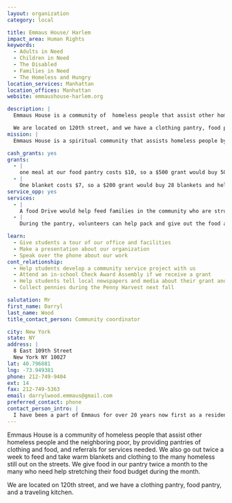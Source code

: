 ```yaml
---
layout: organization
category: local

title: Emmaus House/ Harlem
impact_area: Human Rights
keywords: 
  - Adults in Need
  - Children in Need
  - The Disabled
  - Families in Need
  - The Homeless and Hungry
location_services: Manhattan
location_offices: Manhattan
website: emmaushouse-harlem.org

description: |
  Emmaus House is a community of  homeless people that assist other homeless people and the neighboring poor, by providing pantries of clothing and food,  and referrals for services needed. We also go out twice a week to feed and take warm blankets and clothing to the many homeless still out on the streets. We give food in our pantry twice a month to the many who need help stretching their food budget during the month.  

  We are located on 120th street, and we have a clothing pantry, food pantry, and a traveling kitchen.
mission: |
  Emmaus House is a spiritual community that assists homeless people by feeding the neighboring poor, offering hospitality to temporary guests, and enabling long term residents to gain the skills they need to change their lives

cash_grants: yes
grants: 
  - |
    one meal at our food pantry costs $10, so a $500 grant would buy 50 meals and service 50 families.
  - |
    One blanket costs $7, so a $200 grant would buy 28 blankets and help keep 28 people warm who have to sleep on the streets.
service_opp: yes
services: 
  - |
    A food Drive would help feed families in the community who are struggling to make ends meet.
  - |
    During the pantry, volunteers can help pack and give out the food and clothing.

learn: 
  - Give students a tour of our office and facilities
  - Make a presentation about our organization
  - Speak over the phone about our work
cont_relationship: 
  - Help students develop a community service project with us
  - Attend an in-school Check Award Assembly if we receive a grant
  - Help students tell local newspapers and media about their grant and/or project with us
  - Collect pennies during the Penny Harvest next fall

salutation: Mr
first_name: Darryl
last_name: Wood
title_contact_person: Community coordinator

city: New York
state: NY
address: |
  8 East 109th Street    
  New York NY 10027
lat: 40.796081
lng: -73.949381
phone: 212-749-9404
ext: 14
fax: 212-749-5363
email: darrylwood.emmaus@gmail.com
preferred_contact: phone
contact_person_intro: |
  I have been a part of Emmaus for over 20 years now first as a resident and now as a part of the governing body.  Emmaus House/Harlem has been in existence in Harlem   for the last 43 yrs.  I love the work I do here because having been homeless and an abuser of illegal substances for many years, God has blessed me to turn my life around and it is a joy to be able to help someone or prevent someone from going through the devastation that I went through.
---
```

Emmaus House is a community of  homeless people that assist other homeless people and the neighboring poor, by providing pantries of clothing and food,  and referrals for services needed. We also go out twice a week to feed and take warm blankets and clothing to the many homeless still out on the streets. We give food in our pantry twice a month to the many who need help stretching their food budget during the month.  

We are located on 120th street, and we have a clothing pantry, food pantry, and a traveling kitchen.